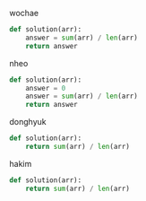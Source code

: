 wochae
```py
def solution(arr):
    answer = sum(arr) / len(arr)
    return answer
```
nheo
```py
def solution(arr):
    answer = 0
    answer = sum(arr) / len(arr)
    return answer
```
donghyuk
```py
def solution(arr):
    return sum(arr) / len(arr)
```
hakim
```py
def solution(arr):
    return sum(arr) / len(arr)
```
